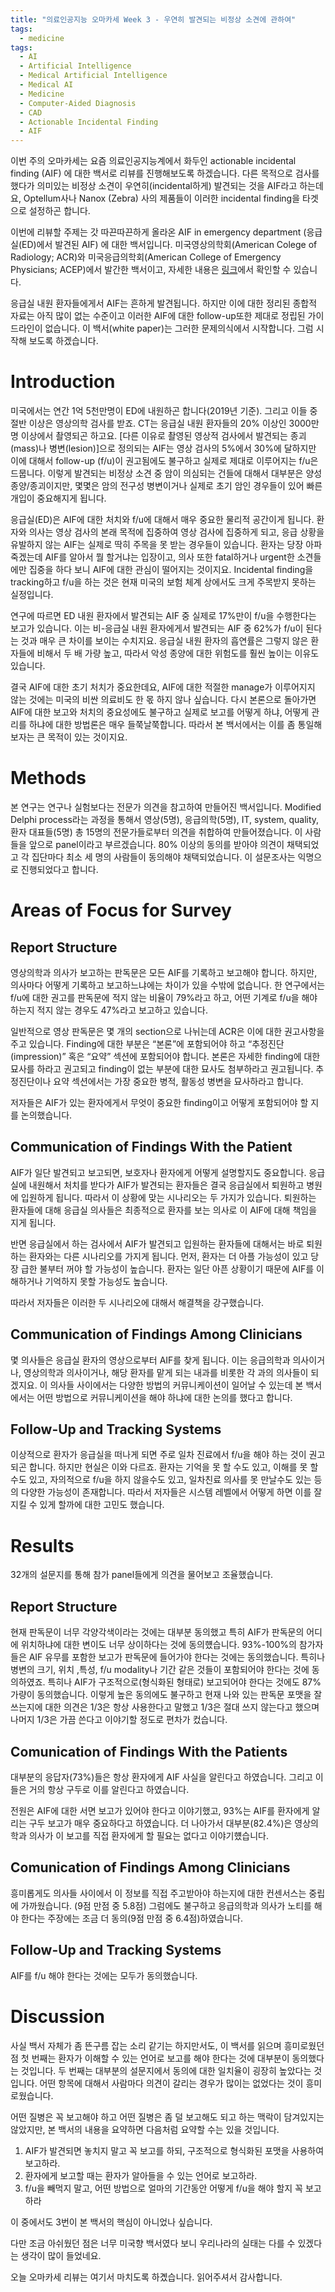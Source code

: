 ```yaml
---
title: "의료인공지능 오마카세 Week 3 - 우연히 발견되는 비정상 소견에 관하여"
tags:
  - medicine
tags:
  - AI
  - Artificial Intelligence
  - Medical Artificial Intelligence
  - Medical AI
  - Medicine
  - Computer-Aided Diagnosis
  - CAD
  - Actionable Incidental Finding
  - AIF
---
```


이번 주의 오마카세는 요즘 의료인공지능계에서 화두인 actionable incidental finding (AIF) 에 대한 백서로 리뷰를 진행해보도록 하겠습니다. 다른 목적으로 검사를 했다가 의미있는 비정상 소견이 우연히(incidental하게) 발견되는 것을 AIF라고 하는데요, Optellum사나 Nanox (Zebra) 사의 제품들이 이러한 incidental finding을 타겟으로 설정하곤 합니다.

이번에 리뷰할 주제는 갓 따끈따끈하게 올라온 AIF in emergency department (응급실(ED)에서 발견된 AIF) 에 대한 백서입니다. 미국영상의학회(American Colege of Radiology; ACR)와 미국응급의학회(American College of Emergency Physicians; ACEP)에서 발간한 백서이고, 자세한 내용은 [링크](https://www.jacr.org/action/showPdf?pii=S1546-1440%2823%2900123-0)에서 확인할 수 있습니다.

응급실 내원 환자들에게서 AIF는 흔하게 발견됩니다. 하지만 이에 대한 정리된 종합적 자료는 아직 많이 없는 수준이고 이러한 AIF에 대한 follow-up또한 제대로 정립된 가이드라인이 없습니다. 이 백서(white paper)는 그러한 문제의식에서 시작합니다. 그럼 시작해 보도록 하겠습니다.

# Introduction

미국에서는 연간 1억 5천만명이 ED에 내원하곤 합니다(2019년 기준). 그리고 이들 중 절반 이상은 영상의학 검사를 받죠. CT는 응급실 내원 환자들의 20% 이상인 3000만명 이상에서 촬영되곤 하고요. [다른 이유로 촬영된 영상적 검사에서 발견되는 종괴(mass)나 병변(lesion)]으로 정의되는 AIF는 영상 검사의 5%에서 30%에 달하지만 이에 대해서 follow-up (f/u)이 권고됨에도 불구하고 실제로 제대로 이루어지는 f/u은 드뭅니다. 이렇게 발견되는 비정상 소견 중 암이 의심되는 건들에 대해서 대부분은 양성 종양/종괴이지만, 몇몇은 암의 전구성 병변이거나 실제로 초기 암인 경우들이 있어 빠른 개입이 중요해지게 됩니다.

응급실(ED)은 AIF에 대한 처치와 f/u에 대해서 매우 중요한 물리적 공간이게 됩니다. 환자와 의사는 영상 검사의 본래 목적에 집중하여 영상 검사에 집중하게 되고, 응급 상황을 유발하지 않는 AIF는 실제로 딱히 주목을 못 받는 경우들이 있습니다. 환자는 당장 아파 죽겠는데 AIF를 알아서 뭘 할거냐는 입장이고, 의사 또한 fatal하거나 urgent한 소견들에만 집중을 하다 보니 AIF에 대한 관심이 떨어지는 것이지요. Incidental finding을 tracking하고 f/u을 하는 것은 현재 미국의 보험 체계 상에서도 크게 주목받지 못하는 실정입니다.

연구에 따르면 ED 내원 환자에서 발견되는 AIF 중 실제로 17%만이 f/u을 수행한다는 보고가 있습니다. 이는 비-응급실 내원 환자에게서 발견되는 AIF 중 62%가 f/u이 된다는 것과 매우 큰 차이를 보이는 수치지요. 응급실 내원 환자의 흡연률은 그렇지 않은 환자들에 비해서 두 배 가량 높고, 따라서 악성 종양에 대한 위험도를 훨씬 높이는 이유도 있습니다.

결국 AIF에 대한 초기 처치가 중요한데요, AIF에 대한 적절한 manage가 이루어지지 않는 것에는 미국의 비싼 의료비도 한 몫 하지 않나 싶습니다. 다시 본론으로 돌아가면 AIF에 대한 보고와 처치의 중요성에도 불구하고 실제로 보고를 어떻게 하냐, 어떻게 관리를 하냐에 대한 방법론은 매우 들쭉날쭉합니다. 따라서 본 백서에서는 이를 좀 통일해보자는 큰 목적이 있는 것이지요.

# Methods

본 연구는 연구나 실험보다는 전문가 의견을 참고하여 만들어진 백서입니다. Modified Delphi process라는 과정을 통해서 영상(5명), 응급의학(5명), IT, system, quality, 환자 대표들(5명) 총 15명의 전문가들로부터 의견을 취합하여 만들어졌습니다. 이 사람들을 앞으로 panel이라고 부르겠습니다. 80% 이상의 동의를 받아야 의견이 채택되었고 각 집단마다 최소 세 명의 사람들이 동의해야 채택되었습니다. 이 설문조사는 익명으로 진행되었다고 합니다.

# Areas of Focus for Survey

## Report Structure

영상의학과 의사가 보고하는 판독문은 모든 AIF를 기록하고 보고해야 합니다. 하지만, 의사마다 어떻게 기록하고 보고하느냐에는 차이가 있을 수밖에 없습니다. 한 연구에서는 f/u에 대한 권고를 판독문에 적지 않는 비율이 79%라고 하고, 어떤 기계로 f/u을 해야 하는지 적지 않는 경우도 47%라고 보고하고 있습니다.

일반적으로 영상 판독문은 몇 개의 section으로 나뉘는데 ACR은 이에 대한 권고사항을 주고 있습니다. Finding에 대한 부분은 “본론”에 포함되어야 하고 “추정진단(impression)” 혹은 “요약” 섹션에 포함되어야 합니다. 본론은 자세한 finding에 대한 묘사를 하라고 권고되고 finding이 없는 부분에 대한 묘사도 첨부하라고 권고됩니다. 추정진단이나 요약 섹션에서는 가장 중요한 병적, 활동성 병변을 묘사하라고 합니다.

저자들은 AIF가 있는 환자에게서 무엇이 중요한 finding이고 어떻게 포함되어야 할 지를 논의했습니다.

## Communication of Findings With the Patient

AIF가 일단 발견되고 보고되면, 보호자나 환자에게 어떻게 설명할지도 중요합니다. 응급실에 내원해서 처치를 받다가 AIF가 발견되는 환자들은 결국 응급실에서 퇴원하고 병원에 입원하게 됩니다. 따라서 이 상황에 맞는 시나리오는 두 가지가 있습니다. 퇴원하는 환자들에 대해 응급실 의사들은 최종적으로 환자를 보는 의사로 이 AIF에 대해 책임을 지게 됩니다.

반면 응급실에서 하는 검사에서 AIF가 발견되고 입원하는 환자들에 대해서는 바로 퇴원하는 환자와는 다른 시나리오를 가지게 됩니다. 먼저, 환자는 더 아플 가능성이 있고 당장 급한 불부터 꺼야 할 가능성이 높습니다. 환자는 일단 아픈 상황이기 때문에 AIF를 이해하거나 기억하지 못할 가능성도 높습니다.

따라서 저자들은 이러한 두 시나리오에 대해서 해결책을 강구했습니다.

## Communication of Findings Among Clinicians

몇 의사들은 응급실 환자의 영상으로부터 AIF를 찾게 됩니다. 이는 응급의학과 의사이거나, 영상의학과 의사이거나, 해당 환자를 맡게 되는 내과를 비롯한 각 과의 의사들이 되겠지요. 이 의사들 사이에서는 다양한 방법의 커뮤니케이션이 일어날 수 있는데 본 백서에서는 어떤 방법으로 커뮤니케이션을 해야 하냐에 대한 논의를 했다고 합니다.

## Follow-Up and Tracking Systems

이상적으로 환자가 응급실을 떠나게 되면 주로 일차 진료에서 f/u을 해야 하는 것이 권고되곤 합니다. 하지만 현실은 이와 다르죠. 환자는 기억을 못 할 수도 있고, 이해를 못 할 수도 있고, 자의적으로 f/u을 하지 않을수도 있고, 일차친료 의사를 못 만날수도 있는 등의 다양한 가능성이 존재합니다. 따라서 저자들은 시스템 레벨에서 어떻게 하면 이를 잘 지킬 수 있게 할까에 대한 고민도 했습니다.

# Results

32개의 설문지를 통해 참가 panel들에게 의견을 물어보고 조율했습니다. 

## Report Structure

현재 판독문이 너무 각양각색이라는 것에는 대부분 동의했고 특히 AIF가 판독문의 어디에 위치하냐에 대한 변이도 너무 상이하다는 것에 동의헀습니다. 93%-100%의 참가자들은 AIF 유무를 포함한 보고가 판독문에 들어가야 한다는 것에는 동의했습니다. 특히나 병변의 크기, 위치 ,특성, f/u modality나 기간 같은 것들이 포함되어야 한다는 것에 동의하였죠. 특히나 AIF가 구조적으로(형식화된 형태로) 보고되어야 한다는 것에도 87% 가량이 동의했습니다. 이렇게 높은 동의에도 불구하고 현재 나와 있는 판독문 포맷을 잘 쓰는지에 대한 의견은 1/3은 항상 사용한다고 말했고 1/3은 절대 쓰지 않는다고 했으며 나머지 1/3은 가끔 쓴다고 이야기할 정도로 편차가 컸습니다.

## Comunication of Findings With the Patients

대부분의 응답자(73%)들은 항상 환자에게 AIF 사실을 알린다고 하였습니다. 그리고 이들은 거의 항상 구두로 이를 알린다고 하였습니다.

전원은 AIF에 대한 서면 보고가 있어야 한다고 이야기했고, 93%는 AIF를 환자에게 알리는 구두 보고가 매우 중요하다고 하였습니다. 더 나아가서 대부분(82.4%)은 영상의학과 의사가 이 보고를 직접 환자에게 할 필요는 없다고 이야기헀습니다.

## Comunication of Findings Among Clinicians

흥미롭게도 의사들 사이에서 이 정보를 직접 주고받아야 하는지에 대한 컨센서스는 중립에 가까웠습니다. (9점 만점 중 5.8점) 그럼에도 불구하고 응급의학과 의사가 노티를 해야 한다는 주장에는 조금 더 동의(9점 만점 중 6.4점)하였습니다.

## Follow-Up and Tracking Systems

AIF를 f/u 해야 한다는 것에는 모두가 동의했습니다.

# Discussion

사실 백서 자체가 좀 뜬구름 잡는 소리 같기는 하지만서도, 이 백서를 읽으며 흥미로웠던 점 첫 번째는 환자가 이해할 수 있는 언어로 보고를 해야 한다는 것에 대부분이 동의했다는 것입니다. 두 번째는 대부분의 설문지에서 동의에 대한 일치율이 굉장히 높았다는 것입니다. 어떤 항목에 대해서 사람마다 의견이 갈리는 경우가 많이는 없었다는 것이 흥미로웠습니다.

어떤 질병은 꼭 보고해야 하고 어떤 질병은 좀 덜 보고해도 되고 하는 맥락이 담겨있지는 않았지만, 본 백서의 내용을 요약하면 다음처럼 요약할 수는 있을 것입니다.

1. AIF가 발견되면 놓치지 말고 꼭 보고를 하되, 구조적으로 형식화된 포맷을 사용하여 보고하라.
2. 환자에게 보고할 때는 환자가 알아들을 수 있는 언어로 보고하라.
3. f/u을 빼먹지 말고, 어떤 방법으로 얼마의 기간동안 어떻게 f/u을 해야 할지 꼭 보고하라

이 중에서도 3번이 본 백서의 핵심이 아니었나 싶습니다.

다만 조금 아쉬웠던 점은 너무 미국향 백서였다 보니 우리나라의 실태는 다를 수 있겠다는 생각이 많이 들었네요. 

오늘 오마카세 리뷰는 여기서 마치도록 하곘습니다. 읽어주셔서 감사합니다.
